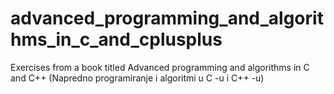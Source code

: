 # advanced_programming_and_algorithms_in_c_and_cplusplus
Exercises from a book titled Advanced programming and algorithms in C and C++ (Napredno programiranje i algoritmi u C -u i C++ -u)
